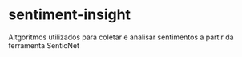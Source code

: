 # sentiment-insight
Altgoritmos utilizados para coletar e analisar sentimentos a partir da ferramenta SenticNet

